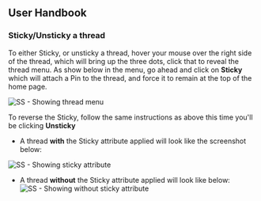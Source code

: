 ## User Handbook

### Sticky/Unsticky a thread

To either Sticky, or unsticky a thread, hover your mouse over the right side of the thread, which will bring up the three dots, click that to reveal the thread menu. As show below in the menu, go ahead and click on **Sticky** which will attach a Pin to the thread, and force it to remain at the top of the home page.

![SS - Showing thread menu](http://i.imgur.com/EXfRXAZ.png)

To reverse the Sticky, follow the same instructions as above this time you'll be clicking **Unsticky**

 - A thread **with** the Sticky attribute applied will look like the screenshot below:

![SS - Showing sticky attribute](http://i.imgur.com/PZwa5D0.png)

 - A thread **without** the Sticky attribute applied will look like below:
![SS - Showing without sticky attribute](http://i.imgur.com/0x0G9y2.png)
